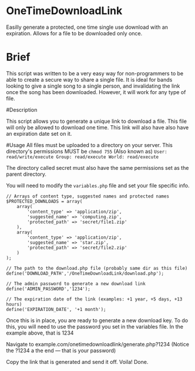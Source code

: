 # OneTimeDownloadLink
Easilly generate a protected, one time single use download with an expiration. Allows for a file to be downloaded only once. 
# Brief

This script was written to be a very easy way for non-programmers to be able to create a secure way to share a single file. It is ideal for bands looking to give a single song to a single person, and invalidating the link once the song has been downloaded. However, it will work for any type of file.

#Description

This script allows you to generate a unique link to download a file. This file will only be allowed to download one time. This link will also have also have an expiration date set on it.

#Usage
All files must be uploaded to a directory on your server. This directory's permissions MUST be ```chmod 755``` (Also known as) ```User: read/write/execute Group: read/execute World: read/execute```

The directory called secret must also have the same permissions set as the parent directory.

You will need to modify the ```variables.php``` file and set your file specific info.
```
// Arrays of content type, suggested names and protected names
$PROTECTED_DOWNLOADS = array(
    array(
        'content_type' => 'application/zip', 
        'suggested_name' => 'computing.zip', 
        'protected_path' => 'secret/file1.zip'
    ),
    array(
        'content_type' => 'application/zip', 
        'suggested_name' => 'star.zip', 
        'protected_path' => 'secret/file2.zip'
    )
);

// The path to the download.php file (probably same dir as this file)
define('DOWNLOAD_PATH','/OneTimeDownloadLink/download.php');

// The admin password to generate a new download link
define('ADMIN_PASSWORD','1234');

// The expiration date of the link (examples: +1 year, +5 days, +13 hours)
define('EXPIRATION_DATE', '+1 month');
```

Once this is in place, you are ready to generate a new download key. To do this, you will need to use the password you set in the variables file. In the example above, that is 1234

Navigate to example.com/onetimedownloadlink/generate.php?1234 (Notice the ?1234 a the end — that is your password)

Copy the link that is generated and send it off. Voila! Done.
